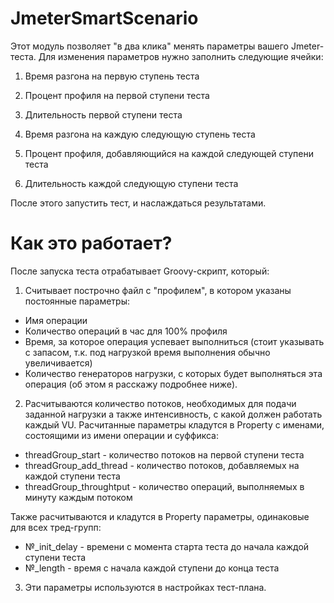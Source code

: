 # JmeterSmartScenario

Этот модуль позволяет "в два клика" менять параметры вашего Jmeter-теста.
Для изменения параметров нужно заполнить следующие ячейки:
1) Время разгона на первую ступень теста
2) Процент профиля на первой ступени теста
3) Длительность первой ступени теста

4) Время разгона на каждую следующую ступень теста
5) Процент профиля, добавляющийся на каждой следующей ступени теста
6) Длительность каждой следующую ступени теста

После этого запустить тест, и наслаждаться результатами.

# Как это работает?
После запуска теста отрабатывает Groovy-скрипт, который:
1) Считывает построчно файл с "профилем", в котором указаны постоянные параметры:
* Имя операции
* Количество операций в час для 100% профиля
* Время, за которое операция успевает выполниться (стоит указывать с запасом, т.к. под нагрузкой время выполнения обычно увеличивается)
* Количество генераторов нагрузки, с которых будет выполняться эта операция (об этом я расскажу подробнее ниже).

2) Расчитываются количество потоков, необходимых для подачи заданной нагрузки а также интенсивность, с какой должен работать каждый VU.
Расчитанные параметры кладутся в Property с именами, состоящими из имени операции и суффикса:

* threadGroup_start - количество потоков на первой ступени теста
* threadGroup_add_thread - количество потоков, добавляемых на каждой ступени теста
* threadGroup_throughtput - количество операций, выполняемых в минуту каждым потоком

Также расчитываются и кладутся в Property параметры, одинаковые для всех тред-групп:
* №_init_delay - времени с момента старта теста до начала каждой ступени теста
* №_length - время с начала каждой ступени до конца теста

3) Эти параметры используются в настройках тест-плана.

